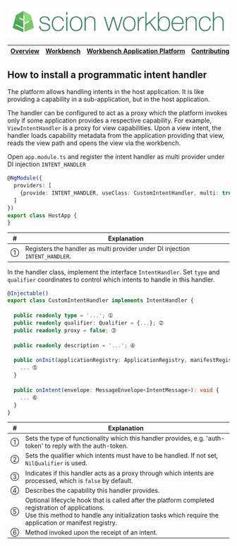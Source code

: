 ![SCION Workbench](/resources/site/logo/scion-workbench-banner.png)

[Overview][menu-overview] | [Workbench][menu-workbench] | [Workbench&nbsp;Application&nbsp;Platform][menu-workbench-application-platform] | [Contributing][menu-contributing] | [Changelog][menu-changelog] | [Sponsoring][menu-sponsoring] | [Links][menu-links]
|---|---|---|---|---|---|---|

## How to install a programmatic intent handler

The platform allows handling intents in the host application. It is like providing a capability in a sub-application, but in the host application.

The handler can be configured to act as a proxy which the platform invokes only if some application provides a respective capability. For example, `ViewIntentHandler` is a proxy for view capabilities. Upon a view intent, the handler loads capability metadata from the application providing that view, reads the view path and opens the view via the workbench.

Open `app.module.ts` and register the intent handler as multi provider under DI injection `INTENT_HANDLER`

```typescript
@NgModule({
  providers: [
    {provide: INTENT_HANDLER, useClass: CustomIntentHandler, multi: true}, ➀
  ]
})
export class HostApp {
}
```
|#|Explanation|
|-|-|
|➀|Registers the handler as multi provider under DI injection `INTENT_HANDLER`.|

In the handler class, implement the interface `IntentHandler`. Set `type` and `qualifier` coordinates to control which intents to handle in this handler.

```typescript
@Injectable()
export class CustomIntentHandler implements IntentHandler {

  public readonly type = '...'; ➀
  public readonly qualifier: Qualifier = {...}; ➁
  public readonly proxy = false; ➂

  public readonly description = '...'; ➃

  public onInit(applicationRegistry: ApplicationRegistry, manifestRegistry: ManifestRegistry): void {
    ... ➄
  }

  public onIntent(envelope: MessageEnvelope<IntentMessage>): void {
    ... ➅
  }
}
```
|#|Explanation|
|-|-|
|➀|Sets the type of functionality which this handler provides, e.g. 'auth-token' to reply with the auth-token.|
|➁|Sets the qualifier which intents must have to be handled. If not set, `NilQualifier` is used.|
|➂|Indicates if this handler acts as a proxy through which intents are processed, which is `false` by default.|
|➃|Describes the capability this handler provides.|
|➄|Optional lifecycle hook that is called after the platform completed registration of applications.<br>Use this method to handle any initialization tasks which require the application or manifest registry.|
|➅|Method invoked upon the receipt of an intent.|

[menu-overview]: /README.md
[menu-workbench]: /resources/site/workbench.md
[menu-workbench-application-platform]: /resources/site/workbench-application-platform.md
[menu-contributing]: /CONTRIBUTING.md
[menu-changelog]: /resources/site/changelog.md
[menu-sponsoring]: /resources/site/sponsors.md
[menu-links]: /resources/site/links.md
